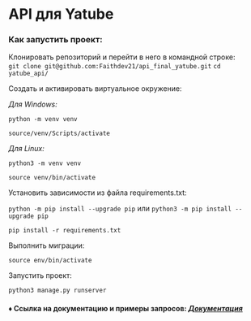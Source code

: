 # **API для Yatube**

### Как запустить проект:

Клонировать репозиторий и перейти в него в командной строке:  
`git clone git@github.com:Faithdev21/api_final_yatube.git`
`cd yatube_api/`

Создать и активировать виртуальное окружение:

*Для Windows:*

`python -m venv venv`

`source/venv/Scripts/activate`

*Для Linux:*

`python3 -m venv venv`

`source venv/bin/activate`

Установить зависимости из файла requirements.txt:

`python -m pip install --upgrade pip` или `python3 -m pip install --upgrade pip`

`pip install -r requirements.txt`

Выполнить миграции:

`source env/bin/activate`

Запустить проект:

`python3 manage.py runserver`

#### ♦ Ссылка на документацию и примеры запросов: ***[Документация](http://127.0.0.1:8000/redoc/)***
